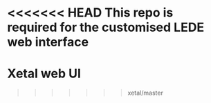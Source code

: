 <<<<<<< HEAD
This repo is required for the customised LEDE web interface
=======
# Xetal web UI
>>>>>>> xetal/master


